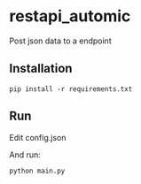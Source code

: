 # restapi_automic
Post json data to a endpoint    

## Installation

```shell
pip install -r requirements.txt
```  

## Run
Edit config.json

And run:
```shell
python main.py
```  
